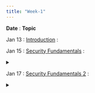 ```yaml
---
title: "Week-1"
---
```


**Date**
  : **Topic**

Jan 13
: [Introduction]()
  : [](#)

Jan 15
: [Security Fundamentals]() 
  : <details title="recommended readings" class="my"><summary><i class="icon fas fa-book-reader "></i></summary><span class="fs-2">Read: This World of Ours by James Mickens
Watch: USENIX Security 2018 Keynote by James Mickens</span></details> 

Jan 17
: [Security Fundamentals 2]()
  : <details title="recommended readings" class="my"><summary><i class="icon fas fa-book-reader "></i></summary><span class="fs-2">Same as prev lecture: Read: This World of Ours by James Mickens
Watch: USENIX Security 2018 Keynote by James Mickens</span></details> 


